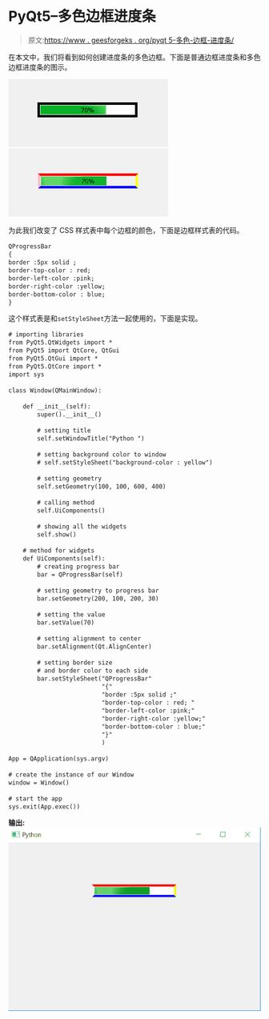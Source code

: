 # PyQt5–多色边框进度条

> 原文:[https://www . geesforgeks . org/pyqt 5-多色-边框-进度条/](https://www.geeksforgeeks.org/pyqt5-multi-colored-border-progress-bar/)

在本文中，我们将看到如何创建进度条的多色边框。下面是普通边框进度条和多色边框进度条的图示。

![](img/c49acff4fccf30f0e7a7ceac45aafed9.png) ![](img/80e6b0cbaed518d7c70be21cbf6c58cb.png)

为此我们改变了 CSS 样式表中每个边框的颜色，下面是边框样式表的代码。

```
QProgressBar
{
border :5px solid ;
border-top-color : red; 
border-left-color :pink;
border-right-color :yellow;
border-bottom-color : blue;
}

```

这个样式表是和`setStyleSheet`方法一起使用的，下面是实现。

```
# importing libraries
from PyQt5.QtWidgets import * 
from PyQt5 import QtCore, QtGui
from PyQt5.QtGui import * 
from PyQt5.QtCore import * 
import sys

class Window(QMainWindow):

    def __init__(self):
        super().__init__()

        # setting title
        self.setWindowTitle("Python ")

        # setting background color to window
        # self.setStyleSheet("background-color : yellow")

        # setting geometry
        self.setGeometry(100, 100, 600, 400)

        # calling method
        self.UiComponents()

        # showing all the widgets
        self.show()

    # method for widgets
    def UiComponents(self):
        # creating progress bar
        bar = QProgressBar(self)

        # setting geometry to progress bar
        bar.setGeometry(200, 100, 200, 30)

        # setting the value
        bar.setValue(70)

        # setting alignment to center
        bar.setAlignment(Qt.AlignCenter)

        # setting border size
        # and border color to each side
        bar.setStyleSheet("QProgressBar"
                          "{"
                          "border :5px solid ;"
                          "border-top-color : red; "
                          "border-left-color :pink;"
                          "border-right-color :yellow;"
                          "border-bottom-color : blue;"
                          "}"
                          )

App = QApplication(sys.argv)

# create the instance of our Window
window = Window()

# start the app
sys.exit(App.exec())
```

**输出:**
![](img/dedfa6ab6347f361881c92414416fe2a.png)